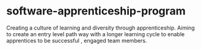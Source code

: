 # software-apprenticeship-program
Creating a culture of learning and diversity through apprenticeship. Aiming to create an entry level path way with a longer learning cycle to enable apprentices to be successful , engaged team members.
